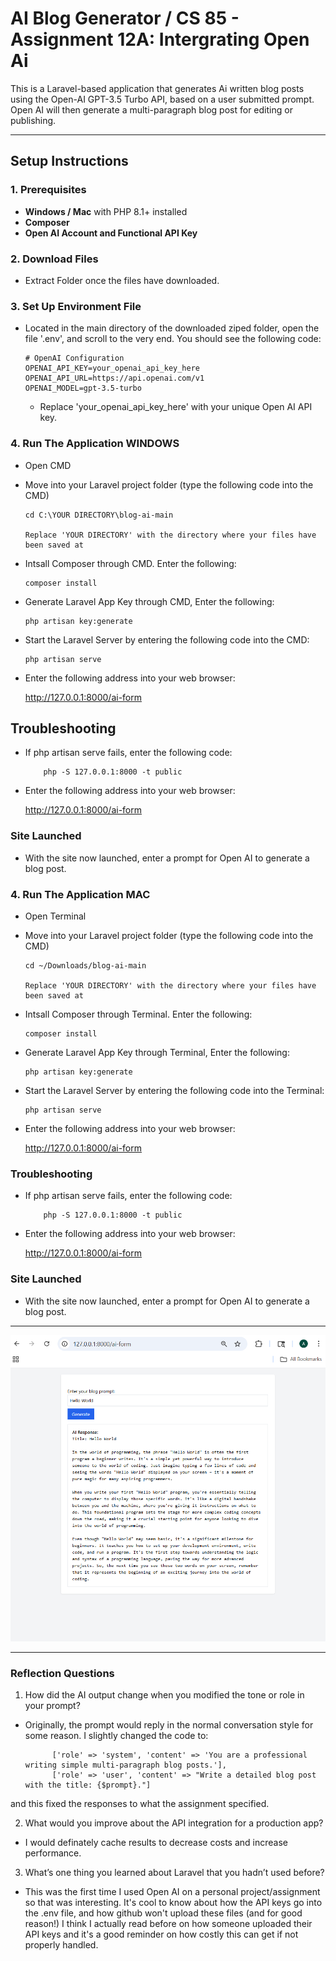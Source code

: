 # AI Blog Generator / CS 85 - Assignment 12A: Intergrating Open Ai

This is a Laravel-based application that generates Ai written blog posts using the Open-AI GPT-3.5 Turbo API, based on a user submitted prompt. Open AI will then generate a multi-paragraph blog post for editing or publishing.


---

## Setup Instructions

### 1. Prerequisites
- **Windows / Mac** with PHP 8.1+ installed
-  **Composer** 
- **Open AI Account and Functional API Key**

### 2. Download Files
- Extract Folder once the files have downloaded.

### 3. Set Up Environment File
- Located in the main directory of the downloaded ziped folder, open the file '.env', and scroll to the very end. You should see the following code:

      # OpenAI Configuration
      OPENAI_API_KEY=your_openai_api_key_here
      OPENAI_API_URL=https://api.openai.com/v1
      OPENAI_MODEL=gpt-3.5-turbo

  - Replace 'your_openai_api_key_here' with your unique Open AI API key.
 
### 4. Run The Application WINDOWS
- Open CMD 
- Move into your Laravel project folder (type the following code into the CMD)

      cd C:\YOUR DIRECTORY\blog-ai-main

      Replace 'YOUR DIRECTORY' with the directory where your files have been saved at

- Intsall Composer through CMD. Enter the following:

      composer install

- Generate Laravel App Key through CMD, Enter the following:

      php artisan key:generate

- Start the Laravel Server by entering the following code into the CMD:

      php artisan serve

- Enter the following address into your web browser:

    http://127.0.0.1:8000/ai-form

## Troubleshooting

- If php artisan serve fails, enter the following code:

          php -S 127.0.0.1:8000 -t public

- Enter the following address into your web browser:

    http://127.0.0.1:8000/ai-form

### Site Launched

- With the site now launched, enter a prompt for Open AI to generate a blog post.


### 4. Run The Application MAC
- Open Terminal
- Move into your Laravel project folder (type the following code into the CMD)

      cd ~/Downloads/blog-ai-main  

      Replace 'YOUR DIRECTORY' with the directory where your files have been saved at

- Intsall Composer through Terminal. Enter the following:

      composer install

- Generate Laravel App Key through Terminal, Enter the following:

      php artisan key:generate

- Start the Laravel Server by entering the following code into the Terminal:

      php artisan serve

- Enter the following address into your web browser:

    http://127.0.0.1:8000/ai-form

### Troubleshooting

- If php artisan serve fails, enter the following code:

          php -S 127.0.0.1:8000 -t public

- Enter the following address into your web browser:

    http://127.0.0.1:8000/ai-form

### Site Launched

- With the site now launched, enter a prompt for Open AI to generate a blog post.

---

![Screenshot 2025-07-29 172459.png](https://github.com/ant-ramz/blog-ai/blob/main/Screenshot%202025-07-29%20172459.png)

---

### Reflection Questions

1. How did the AI output change when you modified the tone or role in your prompt?
- Originally, the prompt would reply in the normal conversation style for some reason. I slightly changed the code to:

            ['role' => 'system', 'content' => 'You are a professional writing simple multi-paragraph blog posts.'],
            ['role' => 'user', 'content' => "Write a detailed blog post with the title: {$prompt}."]


and this fixed the responses to what the assignment specified.

2. What would you improve about the API integration for a production app?
- I would definately cache results to decrease costs and increase performance.

3. What’s one thing you learned about Laravel that you hadn’t used before?
- This was the first time I used Open AI on a personal project/assignment so that was interesting. It's cool to know about how the API keys go into the .env file, and how github won't upload these files (and for good reason!) I think I actually read before on how someone uploaded their API keys and it's a good reminder on how costly this can get if not properly handled. 


